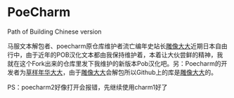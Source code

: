 # PoeCharm
Path of Building Chinese version

马服文本解包者、poecharm原仓库维护者流亡编年史站长[雕像大大](https://github.com/Chuanhsing)近期日本自由行中，由于近年的POB汉化文本都由我保持维护着，本着让大伙尝鲜的精神，我就在这个Fork出来的仓库里发下我维护的新版本Pob汉化吧。另：Poecharm的开发者为[草样年华大大](https://github.com/ZdDroid)，由于[雕像大大](https://github.com/Chuanhsing)会解包所以Github上的库是[雕像大大](https://github.com/Chuanhsing)的。

PS：poecharm2好像打开会报错，先继续使用charm1好了
